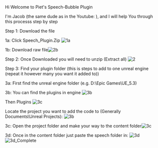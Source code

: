 Hi Welcome to Piet's Speech-Bubble Plugin

I'm Jacob (the same dude as in the Youtube: ), and I will help You through this processs step by step
 
 
Step 1: Download the file 

1a: Click Speech_Plugin.Zip ![1a](https://github.com/GithubPiet/Speech-Bubbles/assets/114337709/7035139b-cef4-4164-8ee9-33c718655bd4)



1b: Download raw file![2b](https://github.com/GithubPiet/Speech-Bubbles/assets/114337709/bc4abfb8-e2b5-4d55-a2d4-6a345abcee58)


Step 2: Once Downloaded you will need to unzip (Extract all) ![2](https://github.com/GithubPiet/Speech-Bubbles/assets/114337709/fe131e0b-5a31-493c-8922-533b260e0c59)
 
 
 
Step 3: Find your plugin folder (this is steps to add to one unreal engine (repeat it however many you want it added to))

3a: First find the unreal engine folder (e.g. D:\Epic Games\UE_5.3)


3b: You can find the plugins in engine ![3b](https://github.com/GithubPiet/Speech-Bubbles/assets/114337709/4afe0d11-5db2-45db-a15c-14fddf62ad7e)

Then Plugins
![3c](https://github.com/GithubPiet/Speech-Bubbles/assets/114337709/b88cea45-4772-4ce2-bc6e-8b603844ac55)

  
 
 


Locate the project you want to add the code to (Generally Documents\Unreal Projects): ![3b](https://github.com/GithubPiet/Speech-Bubbles/assets/114337709/16fe4347-7b26-48d9-8dc8-b390d827d005)


3c: Open the project folder and make your way to the content folder![3c](https://github.com/GithubPiet/Speech-Bubbles/assets/114337709/35bbbff1-46e2-4706-aeb2-791af832123a)


3d: Once in the content folder just paste the speech folder in: ![3d](https://github.com/GithubPiet/Speech-Bubbles/assets/114337709/a21a5f7a-e16d-4eae-bbf6-35e6061e2c25)![3d_Complete](https://github.com/GithubPiet/Speech-Bubbles/assets/114337709/12e49c7b-cef5-4fe4-8f92-861bcb9c7531)



